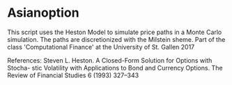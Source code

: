 # Asianoption
This script uses the Heston Model to simulate price paths in a Monte Carlo simulation. The paths are discretionized with the Milstein sheme. Part of the class 'Computational Finance' at the University of St. Gallen 2017

References: 
Steven L. Heston. A Closed-Form Solution for Options with Stocha- stic Volatility with Applications to Bond and Currency Options. The Review of Financial Studies 6 (1993) 327–343
